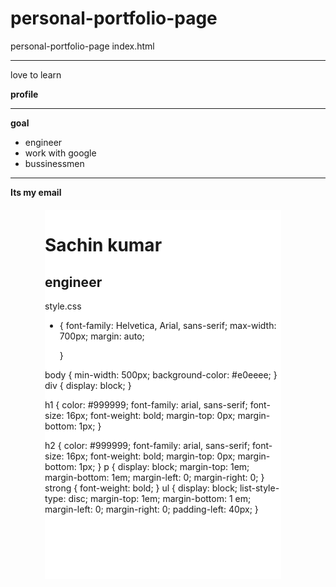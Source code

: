 # personal-portfolio-page
personal-portfolio-page
index.html
<!DOCTYPE html>
<html>
<head>
  <title>personal potfolio page</title>
<link href="style.css" type="text/css" rel="stylesheet">
  <style>
    .profileBody {
    display: inline-block;
    background-color: white;
    margin-top: 6px;
    margin-left: 55px;
    width: 75%;
    height: 590px;
  }
    </style>
  <hr>
  <p>love to learn</p>
  <strong>profile</strong>
  <hr>
  <p> <strong>goal</strong>
    </p>
<ul>
  <li>engineer</li>
  <li>work with google</li>
  <li>bussinessmen</li>
</ul>
  <hr>
  <p><strong><a href="sachinrajput1608@gmail.com"></a>Its my email</strong></p>

  </head>
<body>
  <div class="ProfileBody">
    <h1>Sachin kumar</h1>
    <h2>engineer</h2>


</body>
</html>

style.css
* {
    font-family: Helvetica, Arial, sans-serif;
    max-width: 700px;
    margin: auto;

  }


body {
      min-width: 500px;
      background-color: #e0eeee;
  }
div {
  display: block;
}

h1 {
color: #999999;
font-family: arial, sans-serif;
font-size: 16px;
font-weight: bold;
margin-top: 0px;
margin-bottom: 1px;
}

h2 {
color: #999999;
font-family: arial, sans-serif;
font-size: 16px;
font-weight: bold;
margin-top: 0px;
margin-bottom: 1px;
}
p {
  display: block;
  margin-top: 1em;
  margin-bottom: 1em;
  margin-left: 0;
  margin-right: 0;
}
strong {
  font-weight: bold;
}
ul {
  display: block;
  list-style-type: disc;
  margin-top: 1em;
  margin-bottom: 1 em;
  margin-left: 0;
  margin-right: 0;
  padding-left: 40px;
}
